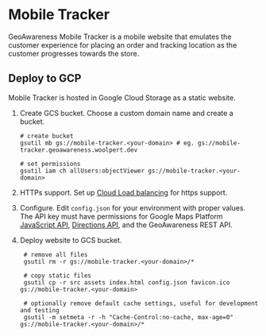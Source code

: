 # Mobile Tracker

GeoAwareness Mobile Tracker is a mobile website that emulates the customer experience for placing an order and tracking location as the customer progresses towards the store.

## Deploy to GCP

Mobile Tracker is hosted in Google Cloud Storage as a static website.

1. Create GCS bucket. Choose a custom domain name and create a bucket.

   ```
   # create bucket
   gsutil mb gs://mobile-tracker.<your-domain> # eg. gs://mobile-tracker.geoawareness.woolpert.dev

   # set permissions
   gsutil iam ch allUsers:objectViewer gs://mobile-tracker.<your-domain>
   ```

1. HTTPs support. Set up [Cloud Load balancing](https://cloud.google.com/storage/docs/hosting-static-website#lb-ssl) for https support.

1. Configure. Edit `config.json` for your environment with proper values. The API key must have permissions for Google Maps Platform 
   [JavaScript API](https://developers.google.com/maps/documentation/javascript/overview),
   [Directions API](https://developers.google.com/maps/documentation/directions/overview),
   and the GeoAwareness REST API.

1. Deploy website to GCS bucket.

   ```
    # remove all files
    gsutil rm -r gs://mobile-tracker.<your-domain>/*

    # copy static files
    gsutil cp -r src assets index.html config.json favicon.ico gs://mobile-tracker.<your-domain>

    # optionally remove default cache settings, useful for development and testing
    gsutil -m setmeta -r -h "Cache-Control:no-cache, max-age=0" gs://mobile-tracker.<your-domain>/*
   ```
